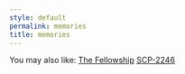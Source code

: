 ```yaml
---
style: default
permalink: memories
title: memories
---
```

You may also like:
[The Fellowship](http://scp-wiki.net/the-fellowship)
[SCP-2246](http://scp-wiki.net/scp-2246)
